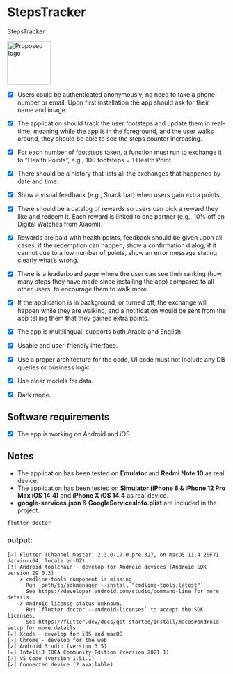 # StepsTracker
StepsTracker

<img src="https://i.ibb.co/TkCj0bH/logo-white.png" alt="Proposed logo" width="100" height="100"/>
  
- [x] Users could be authenticated anonymously, no need to take a phone number or email. Upon first installation the app should ask for their name and image.
- [x] The application should track the user footsteps and update them in real-time, meaning while the app is in the foreground, and the user walks around, they should be able to see the steps counter increasing.
- [x] For each number of footsteps taken, a function must run to exchange it to “Health Points”, e.g., 100 footsteps = 1 Health Point.
- [x] There should be a history that lists all the exchanges that happened by date and time.
- [x] Show a visual feedback (e.g., Snack bar) when users gain extra points.
- [x] There should be a catalog of rewards so users can pick a reward they like and redeem it. Each reward is linked to one partner (e.g., 10% off on Digital Watches from Xiaomi).
- [x] Rewards are paid with health points, feedback should be given upon all cases: if the redemption can happen, show a confirmation dialog, if it cannot due to a low number of points, show an error message stating clearly what’s wrong.
- [x] There is a leaderboard page where the user can see their ranking (how many steps they have made since installing the app) compared to all other users, to encourage them to walk more.
- [x] If the application is in background, or turned off, the exchange will happen while they are walking, and a notification would be sent from the app telling them that they gained extra points.
- [x] The app is multilingual, supports both Arabic and English.

- [x] Usable and user-friendly interface.
- [x] Use a proper architecture for the code, UI code must not include any DB queries or business logic.
- [x] Use clear models for data.
- [x] Dark mode.

## Software requirements
- [x] The app is working on Android and iOS


## Notes
- The application has been tested on **Emulator** and **Redmi Note 10** as real device.
- The application has been tested on **Simulator (iPhone 8 & iPhone 12 Pro Max iOS 14.4)** and **iPhone X iOS 14.4** as real device.
- **google-services.json** & **GoogleServicesInfo.plist** are included in the project.

```
flutter doctor
```
### output:

```
[✓] Flutter (Channel master, 2.3.0-17.0.pre.327, on macOS 11.4 20F71 darwin-x64, locale en-DZ)
[!] Android toolchain - develop for Android devices (Android SDK version 29.0.3)
    ✗ cmdline-tools component is missing
      Run `path/to/sdkmanager --install "cmdline-tools;latest"`
      See https://developer.android.com/studio/command-line for more details.
    ✗ Android license status unknown.
      Run `flutter doctor --android-licenses` to accept the SDK licenses.
      See https://flutter.dev/docs/get-started/install/macos#android-setup for more details.
[✓] Xcode - develop for iOS and macOS
[✓] Chrome - develop for the web
[✓] Android Studio (version 3.5)
[✓] IntelliJ IDEA Community Edition (version 2021.1)
[✓] VS Code (version 1.51.1)
[✓] Connected device (2 available)
```
